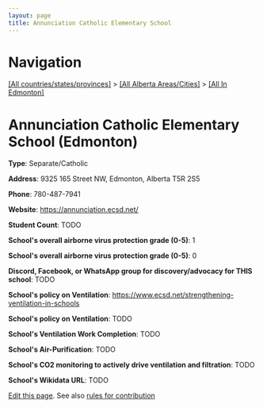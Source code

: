```yaml
---
layout: page
title: Annunciation Catholic Elementary School
---
```

# Navigation

[[All countries/states/provinces]](../../..) > [[All Alberta Areas/Cities]](../..) > [[All In Edmonton]](..)

# Annunciation Catholic Elementary School (Edmonton)

**Type**: Separate/Catholic

**Address**: 9325 165 Street NW, Edmonton, Alberta T5R 2S5

**Phone**: 780-487-7941

**Website**: <https://annunciation.ecsd.net/>

**Student Count**: TODO

**School's overall airborne virus protection grade (0-5)**: 1

**School's overall airborne virus protection grade (0-5)**: 0

**Discord, Facebook, or WhatsApp group for discovery/advocacy for THIS school**: TODO

**School's policy on Ventilation**: <https://www.ecsd.net/strengthening-ventilation-in-schools>

**School's policy on Ventilation**: TODO

**School's Ventilation Work Completion**: TODO

**School's Air-Purification**: TODO

**School's CO2 monitoring to actively drive ventilation and filtration**: TODO

**School's Wikidata URL**: TODO


[Edit this page](https://github.com/ventilate-schools/AB/edit/main/./Edmonton/Annunciation_Catholic_Elementary_School.md). See also [rules for contribution](../../../contribution-rules/)